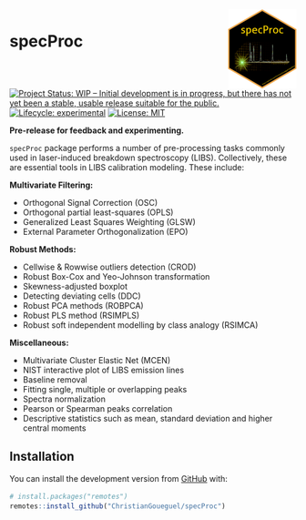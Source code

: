 
<!-- README.md is generated from README.Rmd. Please edit that file -->

<img src="man/figures/logo.png" align="right" height="139" />

# specProc

<!-- badges: start -->

[![Project Status: WIP – Initial development is in progress, but there
has not yet been a stable, usable release suitable for the
public.](https://www.repostatus.org/badges/latest/wip.svg)](https://www.repostatus.org/#wip)
[![Lifecycle:
experimental](https://img.shields.io/badge/lifecycle-experimental-orange.svg)](https://lifecycle.r-lib.org/articles/stages.html#experimental)
[![License:
MIT](https://img.shields.io/badge/License-MIT-blue.svg)](https://opensource.org/licenses/MIT)

<!-- badges: end -->

**Pre-release for feedback and experimenting.**

`specProc` package performs a number of pre-processing tasks commonly
used in laser-induced breakdown spectroscopy (LIBS). Collectively, these
are essential tools in LIBS calibration modeling. These include:

**Multivariate Filtering:**

-   Orthogonal Signal Correction (OSC)
-   Orthogonal partial least-squares (OPLS)
-   Generalized Least Squares Weighting (GLSW)
-   External Parameter Orthogonalization (EPO)

**Robust Methods:**

-   Cellwise & Rowwise outliers detection (CROD)
-   Robust Box-Cox and Yeo-Johnson transformation
-   Skewness-adjusted boxplot
-   Detecting deviating cells (DDC)
-   Robust PCA methods (ROBPCA)
-   Robust PLS method (RSIMPLS)
-   Robust soft independent modelling by class analogy (RSIMCA)

**Miscellaneous:**

-   Multivariate Cluster Elastic Net (MCEN)
-   NIST interactive plot of LIBS emission lines
-   Baseline removal
-   Fitting single, multiple or overlapping peaks
-   Spectra normalization
-   Pearson or Spearman peaks correlation
-   Descriptive statistics such as mean, standard deviation and higher
    central moments

## Installation

You can install the development version from
[GitHub](https://github.com/) with:

``` r
# install.packages("remotes")
remotes::install_github("ChristianGoueguel/specProc")
```
